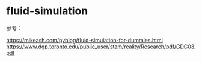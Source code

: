 # fluid-simulation
参考：

https://mikeash.com/pyblog/fluid-simulation-for-dummies.html
https://www.dgp.toronto.edu/public_user/stam/reality/Research/pdf/GDC03.pdf
